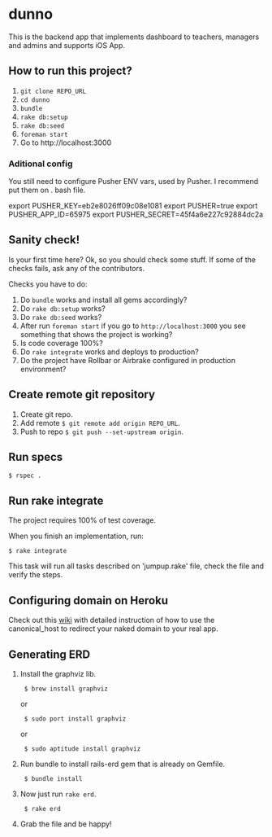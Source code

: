 dunno
=======

This is the backend app that implements dashboard to teachers, managers and admins and supports iOS App.

## How to run this project?

1. ```git clone REPO_URL```
2. ```cd dunno```
3. ```bundle```
4. ```rake db:setup```
5. ```rake db:seed```
6. ```foreman start```
7. Go to http://localhost:3000

### Aditional config

You still need to configure Pusher ENV vars, used by Pusher. I recommend put them on . bash file.

export PUSHER_KEY=eb2e8026ff09c08e1081
export PUSHER=true
export PUSHER_APP_ID=65975
export PUSHER_SECRET=45f4a6e227c92884dc2a

## Sanity check!

Is your first time here? Ok, so you should check some stuff. If some of the checks fails, ask any of the contributors.

Checks you have to do:

1. Do ```bundle``` works and install all gems accordingly?
2. Do ```rake db:setup``` works?
3. Do ```rake db:seed``` works?
4. After run ```foreman start``` if you go to ```http://localhost:3000``` you see something that shows the project is working?
5. Is code coverage 100%?
6. Do ```rake integrate``` works and deploys to production?
7. Do the project have Rollbar or Airbrake configured in production environment?

## Create remote git repository

1. Create git repo.
2. Add remote ```$ git remote add origin REPO_URL```.
3. Push to repo ```$ git push --set-upstream origin```.


## Run specs

```$ rspec .```

## Run rake integrate

The project requires 100% of test coverage.

When you finish an implementation, run:

```$ rake integrate```

This task will run all tasks described on 'jumpup.rake' file, check the file and verify the steps.

## Configuring domain on Heroku

Check out this [wiki](https://github.com/Helabs/pah/wiki/Configuring-domain-on-Heroku) with detailed instruction of how to use the canonical_host to redirect your naked domain to your real app.

## Generating ERD

1. Install the graphviz lib.

		$ brew install graphviz

	or

		$ sudo port install graphviz

	or

		$ sudo aptitude install graphviz

2. Run bundle to install rails-erd gem that is already on Gemfile.

		$ bundle install

3. Now just run `rake erd`.

		$ rake erd

4. Grab the file and be happy!
